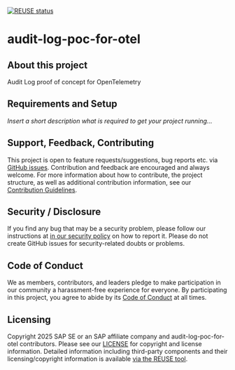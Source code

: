 [![REUSE status](https://api.reuse.software/badge/github.com/apeirora/audit-log-poc-for-otel)](https://api.reuse.software/info/github.com/apeirora/audit-log-poc-for-otel)

# audit-log-poc-for-otel

## About this project

Audit Log proof of concept for OpenTelemetry

## Requirements and Setup

*Insert a short description what is required to get your project running...*

## Support, Feedback, Contributing

This project is open to feature requests/suggestions, bug reports etc. via [GitHub issues](https://github.com/apeirora/audit-log-poc-for-otel/issues). Contribution and feedback are encouraged and always welcome. For more information about how to contribute, the project structure, as well as additional contribution information, see our [Contribution Guidelines](CONTRIBUTING.md).

## Security / Disclosure
If you find any bug that may be a security problem, please follow our instructions at [in our security policy](https://github.com/apeirora/audit-log-poc-for-otel/security/policy) on how to report it. Please do not create GitHub issues for security-related doubts or problems.

## Code of Conduct

We as members, contributors, and leaders pledge to make participation in our community a harassment-free experience for everyone. By participating in this project, you agree to abide by its [Code of Conduct](https://github.com/SAP/.github/blob/main/CODE_OF_CONDUCT.md) at all times.

## Licensing

Copyright 2025 SAP SE or an SAP affiliate company and audit-log-poc-for-otel contributors. Please see our [LICENSE](LICENSE) for copyright and license information. Detailed information including third-party components and their licensing/copyright information is available [via the REUSE tool](https://api.reuse.software/info/github.com/apeirora/audit-log-poc-for-otel).
